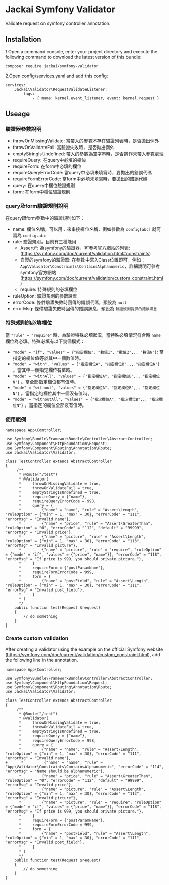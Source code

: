 # Jackai Symfony Validator

Validate request on symfony controller annotation.

## Installation
1.Open a command console, enter your project directory and execute the following command to download the latest version of this bundle:

```
composer require jackai/symfony-validator
```

2.Open config/services.yaml and add this config:

```
services:
    Jackai\Validator\RequestValidateListener:
        tags:
            - { name: kernel.event_listener, event: kernel.request }
```

## Useage

### 驗證器參數說明
* throwOnMissingValidate: 當帶入的參數不存在驗證列表時，是否拋出例外
* throwOnValidateFail: 當驗證失敗時，是否拋出例外
* emptyStringIsUndefined: 帶入的參數為空字串時，是否當作未帶入參數處理
* requireQuery: 在query中必填的欄位
* requireForm: 在form中必填的欄位
* requireQueryErrorCode: 當query中必填未填寫時，要拋出的錯誤代碼
* requireFormErrorCode: 當form中必填未填寫時，要拋出的錯誤代碼
* query: 在query中欄位驗證規則
* form: 在form中欄位驗證規則

### query及form驗證規則說明
在query跟form參數中的驗證規則如下：
* name: 欄位名稱，可以用 `.` 來串接欄位名稱，例如參數為 `config[abc]` 就可寫為 `config.abc`
* rule: 驗證規則，目前有三種能用
    * Assert\\*: 為symfony的驗證器，可參考官方網站的列表: (https://symfony.com/doc/current/validation.html#constraints)
    * 自製的symfony的驗證器: 在參數中寫入Class位置即可，例如： `App\Validator\Constraints\ContainsAlphanumeric`，詳細說明可參考symfony官方網站 (https://symfony.com/doc/current/validation/custom_constraint.html)
    * require: 特殊規則的必填欄位
* ruleOption: 驗證規則的參數設置
* errorCode: 條件驗證失敗時回傳的錯誤代碼，預設為 `null`
* errorMsg: 條件驗證失敗時回傳的錯誤訊息，預設為 `驗證規則提供的錯誤訊息`

### 特殊規則的必填欄位
當 `"rule" = "require"` 時，為驗證特殊必填狀況，當特殊必填情況符合時 `name` 欄位為必填。特殊必填有以下幾個模式：
* `"mode" = "if", "values" = {"指定欄位", "數值1", "數值2",,, "數值N"}`: 當指定的欄位值等於其中一個數值時。
* `"mode" = "with", "values" = {"指定欄位A", "指定欄位B",,, "指定欄位N"}` 。當其中一個指定欄位有值時。
* `"mode" = "withAll", "values" = {"指定欄位A", "指定欄位B",,, "指定欄位N"}` 。當全部指定欄位都有值時。
* `"mode" = "without", "values" = {"指定欄位A", "指定欄位B",,, "指定欄位N"}` 。當指定的欄位其中一個沒有值時。
* `"mode" = "withoutAll", "values" = {"指定欄位A", "指定欄位B",,, "指定欄位N"}` 。當指定的欄位全部沒有值時。

### 使用範例
```
namespace App\Controller;

use Symfony\Bundle\FrameworkBundle\Controller\AbstractController;
use Symfony\Component\HttpFoundation\Request;
use Symfony\Component\Routing\Annotation\Route;
use Jackai\Validator\Validator;

class TestController extends AbstractController
{
     /**
      * @Route("/test")
      * @Validator(
      *     throwOnMissingValidate = true,
      *     throwOnValidateFail = true,
      *     emptyStringIsUndefined = true,
      *     requireQuery = {"name"},
      *     requireQueryErrorCode = 998,
      *     query = {
      *         {"name" = "name", "rule" = "Assert\Length", "ruleOption" = {"min" = 1, "max" = 30}, "errorCode" = "111", "errorMsg" = "Invalid name"},
      *         {"name" = "price", "rule" = "Assert\GreaterThan", "ruleOption" = "0", "errorCode" = "112", "default" = "99999", "errorMsg" = "Invalid price"},
      *         {"name" = "picture", "rule" = "Assert\Length", "ruleOption" = {"min" = 1, "max" = 30}, "errorCode" = "113", "errorMsg" = "Invalid picture"},
      *         {"name" = "picture", "rule" = "require", "ruleOption" = {"mode" = "if", "values" = {"price", "name"}}, "errorCode" = "118", "errorMsg" = "If price is 999, you should private picture."},
      *     }
      *     requireForm = {"postParamName"},
      *     requireFormErrorCode = 999,
      *     form = {
      *         {"name" = "postField", "rule" = "Assert\Length", "ruleOption" = {"min" = 1, "max" = 30}, "errorCode" = "111", "errorMsg" = "Invalid post_field"},
      *     }
      * )
      */
    public function test(Request $request)
    {
        // do something
    }
}
```

### Create custom validation

After creating a validator using the example on the official Symfony website (https://symfony.com/doc/current/validation/custom_constraint.html), add the following line in the annotation.

```
namespace App\Controller;

use Symfony\Bundle\FrameworkBundle\Controller\AbstractController;
use Symfony\Component\HttpFoundation\Request;
use Symfony\Component\Routing\Annotation\Route;
use Jackai\Validator\Validator;

class TestController extends AbstractController
{
     /**
      * @Route("/test")
      * @Validator(
      *     throwOnMissingValidate = true,
      *     throwOnValidateFail = true,
      *     emptyStringIsUndefined = true,
      *     requireQuery = {"name"},
      *     requireQueryErrorCode = 998,
      *     query = {
      *         {"name" = "name", "rule" = "Assert\Length", "ruleOption" = {"min" = 1, "max" = 30}, "errorCode" = "111", "errorMsg" = "Invalid name"},
+      *         {"name" = "name", "rule" = "App\Validator\Constraints\ContainsAlphanumeric", "errorCode" = "114", "errorMsg" = "Name should be alphanumeric"},
      *         {"name" = "price", "rule" = "Assert\GreaterThan", "ruleOption" = "0", "errorCode" = "112", "default" = "99999", "errorMsg" = "Invalid price"},
      *         {"name" = "picture", "rule" = "Assert\Length", "ruleOption" = {"min" = 1, "max" = 30}, "errorCode" = "113", "errorMsg" = "Invalid picture"},
      *         {"name" = "picture", "rule" = "require", "ruleOption" = {"mode" = "if", "values" = {"price", "name"}}, "errorCode" = "118", "errorMsg" = "If price is 999, you should private picture."},
      *     }
      *     requireForm = {"postParamName"},
      *     requireFormErrorCode = 999,
      *     form = {
      *         {"name" = "postField", "rule" = "Assert\Length", "ruleOption" = {"min" = 1, "max" = 30}, "errorCode" = "111", "errorMsg" = "Invalid post_field"},
      *     }
      * )
      */
    public function test(Request $request)
    {
        // do something
    }
}
```